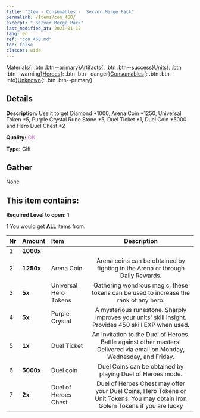 ```yaml
---
title: "Item - Consumables -  Server Merge Pack"
permalink: /Items/con_460/
excerpt: " Server Merge Pack"
last_modified_at: 2021-01-12
lang: en
ref: "con_460.md"
toc: false
classes: wide
---
```

 [Materials](/Items/){: .btn .btn--primary}[Artifacts](/Items/Artifacts/){: .btn .btn--success}[Units](/Items/Units/){: .btn .btn--warning}[Heroes](/Items/Heroes/){: .btn .btn--danger}[Consumables](/Items/Consumables/){: .btn .btn--info}[Unknown](/Items/Unknown/){: .btn .btn--primary}

## Details
 **Description:** Use it to get Diamond *1000, Arena Coin *1250, Universal Token *5, Purple Crystal Rune Stone *5, Duel Ticket *1, Duel Coin *5000 and Hero Duel Chest *2

 **Quality:** <span style="color: #DA70D6">OK</span>

 **Type:** Gift

## Gather

  None

## This item contains:

 **Required Level to open:** 1

 1 You would get **ALL** items  from:

  | Nr | Amount |     Item    | Description |
  |:---|:-------|:------------|:-----------:|
  | 1 |  **1000x** | <i class="fas fa-gem"/> |  | 
  | 2 |  **1250x** | Arena Coin | Arena coins can be obtained by fighting in the Arena or through Daily Rewards.  | 
  | 3 |  **5x** | Universal Hero Tokens | Gathering wondrous magic, these tokens can be used to increase the rank of any hero.  | 
  | 4 |  **5x** | Purple Crystal | A mysterious runestone. Sharply improves your units' skill insight. Provides 450 skill EXP when used.  | 
  | 5 |  **1x** | Duel Ticket | An invitation to the Duel of Heroes. Battle against other masters! Delivered via email on Monday, Wednesday, and Friday.  | 
  | 6 |  **5000x** | Duel coin | Duel Coins can be obtained by playing Duel of Heroes mode.  | 
  | 7 |  **2x** | Duel of Heroes Chest | Duel of Heroes Chest may offer your Duel Coins, Hero Tokens or Unit Tokens. You may obtain Iron Golem Tokens if you are lucky  | 
